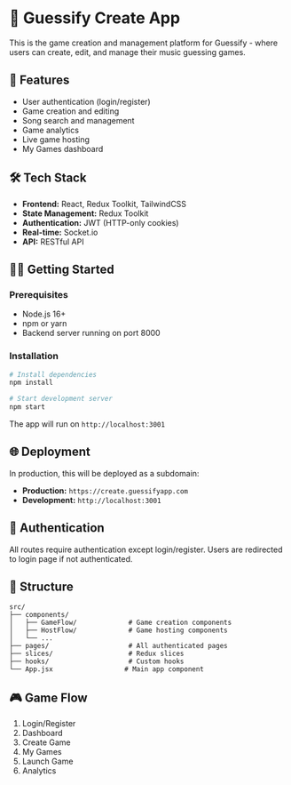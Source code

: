 # 🎵 Guessify Create App

This is the game creation and management platform for Guessify - where users can create, edit, and manage their music guessing games.

## 🚀 Features

- User authentication (login/register)
- Game creation and editing
- Song search and management
- Game analytics
- Live game hosting
- My Games dashboard

## 🛠 Tech Stack

- **Frontend:** React, Redux Toolkit, TailwindCSS
- **State Management:** Redux Toolkit
- **Authentication:** JWT (HTTP-only cookies)
- **Real-time:** Socket.io
- **API:** RESTful API

## 🏃‍♂️ Getting Started

### Prerequisites
- Node.js 16+
- npm or yarn
- Backend server running on port 8000

### Installation

```bash
# Install dependencies
npm install

# Start development server
npm start
```

The app will run on `http://localhost:3001`

## 🌐 Deployment

In production, this will be deployed as a subdomain:
- **Production:** `https://create.guessifyapp.com`
- **Development:** `http://localhost:3001`

## 🔐 Authentication

All routes require authentication except login/register. Users are redirected to login page if not authenticated.

## 📁 Structure

```
src/
├── components/
│   ├── GameFlow/             # Game creation components
│   ├── HostFlow/             # Game hosting components
│   └── ...
├── pages/                    # All authenticated pages
├── slices/                   # Redux slices
├── hooks/                    # Custom hooks
└── App.jsx                  # Main app component
```

## 🎮 Game Flow

1. Login/Register
2. Dashboard
3. Create Game
4. My Games
5. Launch Game
6. Analytics
